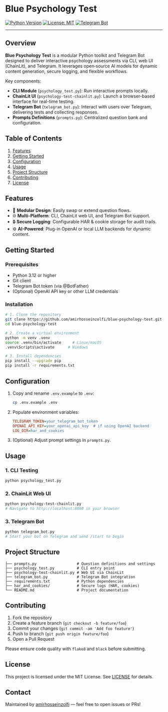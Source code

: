 # Blue Psychology Test

[![Python Version](https://img.shields.io/badge/python-3.12%2B-blue)](https://www.python.org/)
[![License: MIT](https://img.shields.io/badge/License-MIT-green)](LICENSE)
[![Telegram Bot](https://img.shields.io/badge/Telegram-Bot-blue?logo=telegram)](https://core.telegram.org/bots)

---

## Overview

**Blue Psychology Test** is a modular Python toolkit and Telegram Bot designed to deliver interactive psychology assessments via CLI, web UI (ChainLit), and Telegram. It leverages open‑source AI models for dynamic content generation, secure logging, and flexible workflows.

Key components:

- **CLI Module** (`psychology_test.py`): Run interactive prompts locally.
- **ChainLit UI** (`psychology-test-chainlit.py`): Launch a browser-based interface for real-time testing.
- **Telegram Bot** (`telegram_bot.py`): Interact with users over Telegram, delivering tests and collecting responses.
- **Prompts Definitions** (`prompts.py`): Centralized question bank and configuration.


## Table of Contents

1. [Features](#features)
2. [Getting Started](#getting-started)
3. [Configuration](#configuration)
4. [Usage](#usage)
5. [Project Structure](#project-structure)
6. [Contributing](#contributing)
7. [License](#license)


## Features

- 🎯 **Modular Design**: Easily swap or extend question flows.
- 🌐 **Multi-Platform**: CLI, ChainLit web UI, and Telegram Bot support.
- 🔒 **Secure Logging**: Configurable HAR & cookie storage for audit trails.
- ⚙️ **AI-Powered**: Plug-in OpenAI or local LLM backends for dynamic content.


## Getting Started

### Prerequisites

- Python 3.12 or higher
- Git client
- Telegram Bot token (via @BotFather)
- (Optional) OpenAI API key or other LLM credentials


### Installation

```bash
# 1. Clone the repository
git clone https://github.com/amirhosseinzolfi/blue-psychology-test.git
cd blue-psychology-test

# 2. Create a virtual environment
python -m venv .venv
source .venv/bin/activate     # Linux/macOS
.venv\Scripts\activate      # Windows

# 3. Install dependencies
pip install --upgrade pip
pip install -r requirements.txt
```


## Configuration

1. Copy and rename `.env.example` to `.env`:

   ```bash
   cp .env.example .env
   ```

2. Populate environment variables:

   ```ini
   TELEGRAM_TOKEN=your_telegram_bot_token
   OPENAI_API_KEY=your_openai_api_key  # if using OpenAI backend
   LOG_DIR=har_and_cookies
   ```

3. (Optional) Adjust prompt settings in `prompts.py`.


## Usage

### 1. CLI Testing

```bash
python psychology_test.py
```

### 2. ChainLit Web UI

```bash
python psychology-test-chainlit.py
# Navigate to http://localhost:8000 in your browser
```

### 3. Telegram Bot

```bash
python telegram_bot.py
# Start your bot on Telegram and send /start to begin
```


## Project Structure

```
├── prompts.py                  # Question definitions and settings
├── psychology_test.py          # CLI entry point
├── psychology-test-chainlit.py # Web UI via ChainLit
├── telegram_bot.py             # Telegram Bot integration
├── requirements.txt            # Python dependencies
├── har_and_cookies/            # Secure logs (HAR, cookies)
└── README.md                   # Project documentation
```


## Contributing

1. Fork the repository
2. Create a feature branch (`git checkout -b feature/foo`)
3. Commit your changes (`git commit -am 'Add foo feature'`)
4. Push to branch (`git push origin feature/foo`)
5. Open a Pull Request

Please ensure code quality with `flake8` and `black` before submitting.


## License

This project is licensed under the MIT License. See [LICENSE](LICENSE) for details.


## Contact

Maintained by [amirhosseinzolfi](https://github.com/amirhosseinzolfi) — feel free to open issues or PRs!
